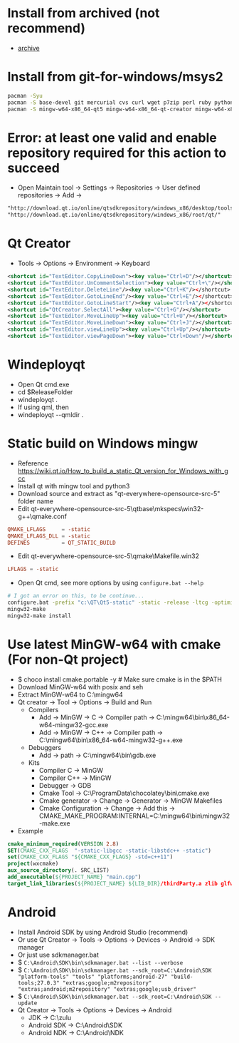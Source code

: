 Install from archived (not recommend)
=====
* [archive]("https://download.qt.io/archive/")

Install from git-for-windows/msys2
=====
```sh
pacman -Syu
pacman -S base-devel git mercurial cvs curl wget p7zip perl ruby python2 python3 mingw-w64-x86_64-toolchain
pacman -S mingw-w64-x86_64-qt5 mingw-w64-x86_64-qt-creator mingw-w64-x86_64-qt5-static
```

Error: at least one valid and enable repository required for this action to succeed
=====
* Open Maintain tool -> Settings -> Repositories -> User defined repositories -> Add ->
```markdown
"http://download.qt.io/online/qtsdkrepository/windows_x86/desktop/tools_maintenance/"
"http://download.qt.io/online/qtsdkrepository/windows_x86/root/qt/"
```

Qt Creator
=====
* Tools -> Options -> Environment -> Keyboard
```xml
<shortcut id="TextEditor.CopyLineDown"><key value="Ctrl+D"/></shortcut>
<shortcut id="TextEditor.UnCommentSelection"><key value="Ctrl+\"/></shortcut>
<shortcut id="TextEditor.DeleteLine"/><key value="Ctrl+K"/></shortcut>
<shortcut id="TextEditor.GotoLineEnd"/><key value="Ctrl+E"/></shortcut>
<shortcut id="TextEditor.GotoLineStart"/><key value="Ctrl+A"/></shortcut>
<shortcut id="QtCreator.SelectAll"><key value="Ctrl+G"/></shortcut>
<shortcut id="TextEditor.MoveLineUp"><key value="Ctrl+U"/></shortcut>
<shortcut id="TextEditor.MoveLineDown"><key value="Ctrl+J"/></shortcut>
<shortcut id="TextEditor.viewLineUp"><key value="Ctrl+Up"/></shortcut>
<shortcut id="TextEditor.viewPageDown"><key value="Ctrl+Down"/></shortcut>
```

Windeployqt
=====
* Open Qt cmd.exe
* cd $ReleaseFolder
* windeployqt .
* If using qml, then
* windeployqt --qmldir <PathToQml> .

Static build on Windows mingw
=====
* Reference <https://wiki.qt.io/How_to_build_a_static_Qt_version_for_Windows_with_gcc>
* Install qt with mingw tool and python3
* Download source and extract as "qt-everywhere-opensource-src-5" folder name
* Edit qt-everywhere-opensource-src-5\qtbase\mkspecs\win32-g++\qmake.conf
```conf
QMAKE_LFLAGS     = -static
QMAKE_LFLAGS_DLL = -static
DEFINES          = QT_STATIC_BUILD
```
* Edit qt-everywhere-opensource-src-5\qmake\Makefile.win32
```conf
LFLAGS = -static
```
* Open Qt cmd, see more options by using `configure.bat --help`
```sh
# I got an error on this, to be continue...
configure.bat -prefix "c:\QT\Qt5-static" -static -release -ltcg -optimize-size -opensource -confirm-license -platform win32-g++ -qt-zlib -qt-libpng -qt-libjpeg -gif -ico -opengl desktop -qt-pcre -qt-freetype -nomake tests -nomake examples -no-compile-examples -skip qtdeclarative -skip qtwebengine
mingw32-make
mingw32-make install
```

Use latest MinGW-w64 with cmake (For non-Qt project)
=====
* $ choco install cmake.portable -y # Make sure cmake is in the $PATH
* Download MinGW-w64 with posix and seh
* Extract MinGW-w64 to C:\mingw64
* Qt creator -> Tool -> Options -> Build and Run
    * Compilers
        * Add -> MinGW ->  C  -> Compiler path -> C:\mingw64\bin\x86_64-w64-mingw32-gcc.exe
        * Add -> MinGW -> C++ -> Compiler path -> C:\mingw64\bin\x86_64-w64-mingw32-g++.exe
    * Debuggers
        * Add -> path -> C:\mingw64\bin\gdb.exe
    * Kits
        * Compiler  C  -> MinGW
        * Compiler C++ -> MinGW
        * Debugger -> GDB
        * Cmake Tool -> C:\ProgramData\chocolatey\bin\cmake.exe
        * Cmake generator -> Change -> Generator -> MinGW Makefiles
        * Cmake Configuration -> Change -> Add this -> CMAKE_MAKE_PROGRAM:INTERNAL=C:\mingw64\bin\mingw32-make.exe
* Example
```cmake
cmake_minimum_required(VERSION 2.8)
SET(CMAKE_CXX_FLAGS  "-static-libgcc -static-libstdc++ -static")
set(CMAKE_CXX_FLAGS "${CMAKE_CXX_FLAGS} -std=c++11")
project(wxcmake)
aux_source_directory(. SRC_LIST)
add_executable(${PROJECT_NAME} "main.cpp")
target_link_libraries(${PROJECT_NAME} ${LIB_DIR}/thirdParty.a zlib glfw glxw)
```

Android
=====
* Install Android SDK by using Android Studio (recommend)
* Or use Qt Creator -> Tools -> Options -> Devices -> Android -> SDK manager
* Or just use sdkmanager.bat
* $ `C:\Android\SDK\bin\sdkmanager.bat --list --verbose`
* $ `C:\Android\SDK\bin\sdkmanager.bat --sdk_root=C:\Android\SDK "platform-tools" "tools" "platforms;android-27" "build-tools;27.0.3" "extras;google;m2repository" "extras;android;m2repository" "extras;google;usb_driver"`
* $ `C:\Android\SDK\bin\sdkmanager.bat --sdk_root=C:\Android\SDK --update`
* Qt Creator -> Tools -> Options -> Devices -> Android
    * JDK -> C:\zulu
    * Android SDK -> C:\Android\SDK
    * Android NDK -> C:\Android\NDK
